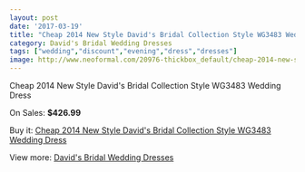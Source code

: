 ```yaml
---
layout: post
date: '2017-03-19'
title: "Cheap 2014 New Style David's Bridal Collection Style WG3483 Wedding Dress"
category: David's Bridal Wedding Dresses
tags: ["wedding","discount","evening","dress","dresses"]
image: http://www.neoformal.com/20976-thickbox_default/cheap-2014-new-style-david-s-bridal-collection-style-wg3483-wedding-dress.jpg
---
```

Cheap 2014 New Style David's Bridal Collection Style WG3483 Wedding Dress

On Sales: **$426.99**
<a href="https://www.neoformal.com/en/davids-bridal-wedding-dresses-2014/6753-cheap-2014-new-style-david-s-bridal-collection-style-wg3483-wedding-dress.html"><amp-img layout="responsive" width="600" height="600" src="//www.neoformal.com/20976-thickbox_default/cheap-2014-new-style-david-s-bridal-collection-style-wg3483-wedding-dress.jpg" alt="Cheap 2014 New Style David's Bridal Collection Style WG3483 Wedding Dress 0" /></a>

Buy it: [Cheap 2014 New Style David's Bridal Collection Style WG3483 Wedding Dress](https://www.neoformal.com/en/davids-bridal-wedding-dresses-2014/6753-cheap-2014-new-style-david-s-bridal-collection-style-wg3483-wedding-dress.html "Cheap 2014 New Style David's Bridal Collection Style WG3483 Wedding Dress")

View more: [David's Bridal Wedding Dresses](https://www.neoformal.com/en/98-davids-bridal-wedding-dresses-2014 "David's Bridal Wedding Dresses")